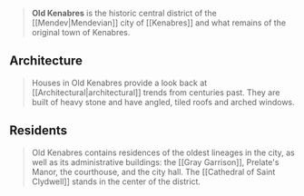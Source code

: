 > **Old Kenabres** is the historic central district of the [[Mendev|Mendevian]] city of [[Kenabres]] and what remains of the original town of Kenabres.


## Architecture

> Houses in Old Kenabres provide a look back at [[Architectural|architectural]] trends from centuries past. They are built of heavy stone and have angled, tiled roofs and arched windows.


## Residents

> Old Kenabres contains residences of the oldest lineages in the city, as well as its administrative buildings: the [[Gray Garrison]], Prelate's Manor, the courthouse, and the city hall. The [[Cathedral of Saint Clydwell]] stands in the center of the district.








